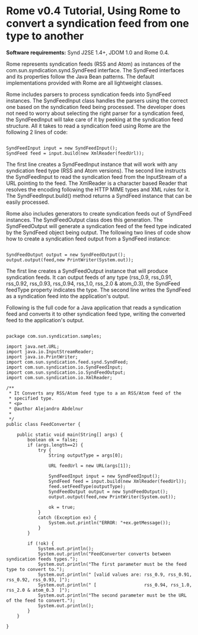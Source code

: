 # Rome v0.4 Tutorial, Using Rome to convert a syndication feed from one type to another


**Software requirements:** Synd J2SE 1.4\+, JDOM 1.0 and Rome 0.4.



Rome represents syndication feeds (RSS and Atom) as instances of the com.sun.syndication.synd.SyndFeed interface. The SyndFeed interfaces and its properties follow the Java Bean patterns. The default implementations provided with Rome are all lightweight classes.



Rome includes parsers to process syndication feeds into SyndFeed instances. The SyndFeedInput class handles the parsers using the correct one based on the syndication feed being processed. The developer does not need to worry about selecting the right parser for a syndication feed, the SyndFeedInput will take care of it by peeking at the syndication feed structure. All it takes to read a syndication feed using Rome are the following 2 lines of code:



```

SyndFeedInput input = new SyndFeedInput();
SyndFeed feed = input.build(new XmlReader(feedUrl));

```


The first line creates a SyndFeedInput instance that will work with any syndication feed type (RSS and Atom versions). The second line instructs the SyndFeedInput to read the syndication feed from the InputStream of a URL pointing to the feed. The XmlReader is a character based Reader that resolves the encoding following the HTTP MIME types and XML rules for it. The SyndFeedInput.build() method returns a SyndFeed instance that can be easily processed.



Rome also includes generators to create syndication feeds out of SyndFeed instances. The SyndFeedOutput class does this generation. The SyndFeedOutput will generate a syndication feed of the feed type indicated by the SyndFeed object being output. The following two lines of code show how to create a syndication feed output from a SyndFeed instance:



```

SyndFeedOutput output = new SyndFeedOutput();
output.output(feed,new PrintWriter(System.out));

```


The first line creates a SyndFeedOutput instance that will produce syndication feeds. It can output feeds of any type (rss\_0.9, rss\_0.91, rss\_0.92, rss\_0.93, rss\_0.94, rss\_1.0, rss\_2.0 & atom\_0.3), the SyndFeed feedType property indicates the type. The second line writes the SyndFeed as a syndication feed into the application's output.



Following is the full code for a Java application that reads a syndication feed and converts it to other syndication feed type, writing the converted feed to the application's output.



```

package com.sun.syndication.samples;

import java.net.URL;
import java.io.InputStreamReader;
import java.io.PrintWriter;
import com.sun.syndication.feed.synd.SyndFeed;
import com.sun.syndication.io.SyndFeedInput;
import com.sun.syndication.io.SyndFeedOutput;
import com.sun.syndication.io.XmlReader;

/**
 * It Converts any RSS/Atom feed type to a an RSS/Atom feed of the
 * specified type.
 * <p>
 * @author Alejandro Abdelnur
 *
 */
public class FeedConverter {

    public static void main(String[] args) {
        boolean ok = false;
        if (args.length==2) {
            try {
                String outputType = args[0];

                URL feedUrl = new URL(args[1]);

                SyndFeedInput input = new SyndFeedInput();
                SyndFeed feed = input.build(new XmlReader(feedUrl));
                feed.setFeedType(outputType);
                SyndFeedOutput output = new SyndFeedOutput();
                output.output(feed,new PrintWriter(System.out));

                ok = true;
            }
            catch (Exception ex) {
                System.out.println("ERROR: "+ex.getMessage());
            }
        }

        if (!ok) {
            System.out.println();
            System.out.println("FeedConverter converts between syndication feeds types.");
            System.out.println("The first parameter must be the feed type to convert to.");
            System.out.println(" [valid values are: rss_0.9, rss_0.91, rss_0.92, rss_0.93, ]");
            System.out.println(" [                  rss_0.94, rss_1.0, rss_2.0 & atom_0.3  ]");
            System.out.println("The second parameter must be the URL of the feed to convert.");
            System.out.println();
        }
    }

}

```
